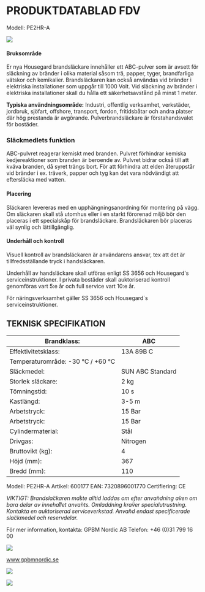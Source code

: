 # **PRODUKTDATABLAD FDV**

Modell: PE2HR-A

![](_page_0_Picture_2.jpeg)

#### **Bruksområde**

Er nya Housegard brandsläckare innehåller ett ABC-pulver som är avsett för släckning av bränder i olika material såsom trä, papper, tyger, brandfarliga vätskor och kemikalier. Brandsläckaren kan också användas vid bränder i elektriska installationer som uppgår till 1000 Volt. Vid släckning av bränder i elektriska installationer skall du hålla ett säkerhetsavstånd på minst 1 meter.

**Typiska användningsområde:** Industri, offentlig verksamhet, verkstäder, jordbruk, sjöfart, offshore, transport, fordon, fritidsbåtar och andra platser där hög prestanda är avgörande. Pulverbrandsläckare är förstahandsvalet för bostäder.

### **Släckmedlets funktion**

ABC-pulvret reagerar kemiskt med branden. Pulvret förhindrar kemiska kedjereaktioner som branden är beroende av. Pulvret bidrar också till att kväva branden, då syret trängs bort. För att förhindra att elden återuppstår vid bränder i ex. träverk, papper och tyg kan det vara nödvändigt att eftersläcka med vatten.

#### **Placering**

Släckaren levereras med en upphängningsanordning för montering på vägg. Om släckaren skall stå utomhus eller i en starkt förorenad miljö bör den placeras i ett specialskåp för brandsläckare. Brandsläckaren bör placeras väl synlig och lättillgänglig.

#### **Underhåll och kontroll**

Visuell kontroll av brandsläckaren är användarens ansvar, tex att det är tillfredsställande tryck i handsläckaren.

Underhåll av handsläckare skall utföras enligt SS 3656 och Housegard's serviceinstruktioner. I privata bostäder skall auktoriserad kontroll genomföras vart 5:e år och full service vart 10:e år.

För näringsverksamhet gäller SS 3656 och Housegard´s serviceinstruktioner.

## **TEKNISK SPECIFIKATION**

| Brandklass:                       | ABC              |
|-----------------------------------|------------------|
| Effektivitetsklass:               | 13A 89B C        |
| Temperaturområde: -30 °C / +60 °C |                  |
| Släckmedel:                       | SUN ABC Standard |
| Storlek släckare:                 | 2 kg             |
| Tömningstid:                      | 10 s             |
| Kastlängd:                        | 3-5 m            |
| Arbetstryck:                      | 15 Bar           |
| Arbetstryck:                      | 15 Bar           |
| Cylindermaterial:                 | Stål             |
| Drivgas:                          | Nitrogen         |
| Bruttovikt (kg):                  | 4                |
| Höjd (mm):                        | 367              |
| Bredd (mm):                       | 110              |

Modell: PE2HR-A Artikel: 600177 EAN: 7320896001770 Certifiering: CE

*VIKTIGT: Brandsla*̈*ckaren ma*̊*ste alltid laddas om efter anva*̈*ndning a*̈*ven om bara delar av inneha*̊*llet anva*̈*nts. Omladdning kra*̈*ver specialutrustning. Kontakta en auktoriserad serviceverkstad. Anva*̈*nd endast specificerade sla*̈*ckmedel och reservdelar.*

För mer information, kontakta: GPBM Nordic AB Telefon: +46 (0)31 799 16 00

![](_page_0_Picture_19.jpeg)

www.gpbmnordic.se

![](_page_0_Picture_21.jpeg)

![](_page_0_Picture_22.jpeg)